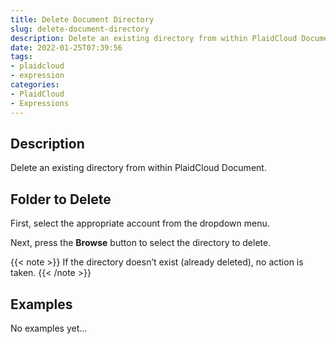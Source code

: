 ```yaml
---
title: Delete Document Directory
slug: delete-document-directory
description: Delete an existing directory from within PlaidCloud Document
date: 2022-01-25T07:39:56
tags:
- plaidcloud
- expression
categories:
- PlaidCloud
- Expressions
---
```



## Description


Delete an existing directory from within PlaidCloud Document.



## Folder to Delete


First, select the appropriate account from the dropdown menu.


Next, press the **Browse** button to select the directory to delete.


{{< note >}}
If the directory doesn’t exist (already deleted), no action is taken.
{{< /note >}}








## Examples

No examples yet...

